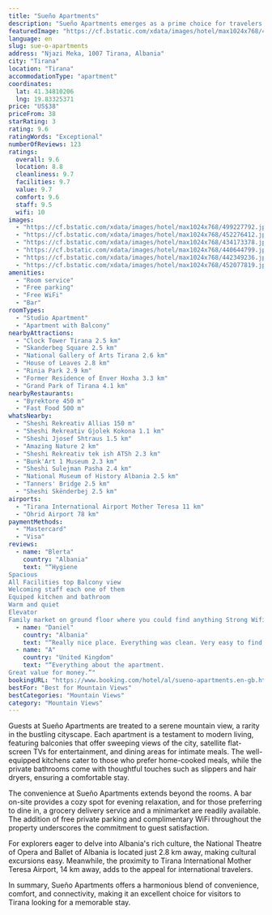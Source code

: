 ```yaml
---
title: "Sueño Apartments"
description: "Sueño Apartments emerges as a prime choice for travelers seeking comfort and convenience in the heart of Tirana."
featuredImage: "https://cf.bstatic.com/xdata/images/hotel/max1024x768/499227792.jpg?k=59fb90fe306c6a5684bd16ecf068445c79ddcfa8b3a1503d12d813e2ccfa6f93&o=&hp=1"
language: en
slug: sue-o-apartments
address: "Njazi Meka, 1007 Tirana, Albania"
city: "Tirana"
location: "Tirana"
accommodationType: "apartment"
coordinates:
  lat: 41.34810206
  lng: 19.83325371
price: "US$38"
priceFrom: 38
starRating: 3
rating: 9.6
ratingWords: "Exceptional"
numberOfReviews: 123
ratings:
  overall: 9.6
  location: 8.8
  cleanliness: 9.7
  facilities: 9.7
  value: 9.7
  comfort: 9.6
  staff: 9.5
  wifi: 10
images:
  - "https://cf.bstatic.com/xdata/images/hotel/max1024x768/499227792.jpg?k=59fb90fe306c6a5684bd16ecf068445c79ddcfa8b3a1503d12d813e2ccfa6f93&o=&hp=1"
  - "https://cf.bstatic.com/xdata/images/hotel/max1024x768/452276412.jpg?k=58b103dbbfc62d0a89dd566cbf26d6a2afb8b28a2e1b2b04563195fa4dd9c5c4&o=&hp=1"
  - "https://cf.bstatic.com/xdata/images/hotel/max1024x768/434173378.jpg?k=deab7be21d78f93a4ee6b01856c8cb40c7f84386461c2bb9ae57ac286f568b7a&o=&hp=1"
  - "https://cf.bstatic.com/xdata/images/hotel/max1024x768/440644799.jpg?k=61cc03eb6d5390ae51ac81b8b4f481b71c6468b7a71cb8a7d856c67162d33c80&o=&hp=1"
  - "https://cf.bstatic.com/xdata/images/hotel/max1024x768/442349236.jpg?k=36fe23347c04cc3ecab21ec136388509d19d115eb45a5f974fe85316b22b0d7d&o=&hp=1"
  - "https://cf.bstatic.com/xdata/images/hotel/max1024x768/452077819.jpg?k=9221138b9c3c53d57a890549932b9f6aeff74ae8e4a00661765a2785df3067df&o=&hp=1"
amenities:
  - "Room service"
  - "Free parking"
  - "Free WiFi"
  - "Bar"
roomTypes:
  - "Studio Apartment"
  - "Apartment with Balcony"
nearbyAttractions:
  - "Clock Tower Tirana 2.5 km"
  - "Skanderbeg Square 2.5 km"
  - "National Gallery of Arts Tirana 2.6 km"
  - "House of Leaves 2.8 km"
  - "Rinia Park 2.9 km"
  - "Former Residence of Enver Hoxha 3.3 km"
  - "Grand Park of Tirana 4.1 km"
nearbyRestaurants:
  - "Byrektore 450 m"
  - "Fast Food 500 m"
whatsNearby:
  - "Sheshi Rekreativ Allias 150 m"
  - "Sheshi Rekreativ Gjolek Kokona 1.1 km"
  - "Sheshi Jjosef Shtraus 1.5 km"
  - "Amazing Nature 2 km"
  - "Sheshi Rekreativ tek ish ATSh 2.3 km"
  - "Bunk'Art 1 Museum 2.3 km"
  - "Sheshi Sulejman Pasha 2.4 km"
  - "National Museum of History Albania 2.5 km"
  - "Tanners' Bridge 2.5 km"
  - "Sheshi Skënderbej 2.5 km"
airports:
  - "Tirana International Airport Mother Teresa 11 km"
  - "Ohrid Airport 78 km"
paymentMethods:
  - "Mastercard"
  - "Visa"
reviews:
  - name: "Blerta"
    country: "Albania"
    text: "“Hygiene
Spacious
All Facilities top Balcony view
Welcoming staff each one of them
Equiped kitchen and bathroom
Warm and quiet
Elevator
Family market on ground floor where you could find anything Strong Wifi”"
  - name: "Daniel"
    country: "Albania"
    text: "“Really nice place. Everything was clean. Very easy to find and very close to the center of Tirana. Definitely would visit again.”"
  - name: "A"
    country: "United Kingdom"
    text: "“Everything about the apartment.
Great value for money.”"
bookingURL: "https://www.booking.com/hotel/al/sueno-apartments.en-gb.html?aid=8035640"
bestFor: "Best for Mountain Views"
bestCategories: "Mountain Views"
category: "Mountain Views"
---
```


Guests at Sueño Apartments are treated to a serene mountain view, a rarity in the bustling cityscape. Each apartment is a testament to modern living, featuring balconies that offer sweeping views of the city, satellite flat-screen TVs for entertainment, and dining areas for intimate meals. The well-equipped kitchens cater to those who prefer home-cooked meals, while the private bathrooms come with thoughtful touches such as slippers and hair dryers, ensuring a comfortable stay.

The convenience at Sueño Apartments extends beyond the rooms. A bar on-site provides a cozy spot for evening relaxation, and for those preferring to dine in, a grocery delivery service and a minimarket are readily available. The addition of free private parking and complimentary WiFi throughout the property underscores the commitment to guest satisfaction.

For explorers eager to delve into Albania's rich culture, the National Theatre of Opera and Ballet of Albania is located just 2.8 km away, making cultural excursions easy. Meanwhile, the proximity to Tirana International Mother Teresa Airport, 14 km away, adds to the appeal for international travelers.

In summary, Sueño Apartments offers a harmonious blend of convenience, comfort, and connectivity, making it an excellent choice for visitors to Tirana looking for a memorable stay.